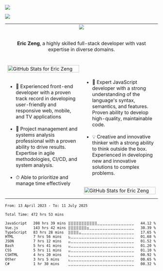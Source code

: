 <p align="left">
  <img src="https://readme-typing-svg.herokuapp.com?color=f664d9&size=32&duration=4000&vCenter=true&width=600&height=80&lines=Hi%2C+I+am+Eric+Zeng+👋;I+am+a+Javascript+Developer...;Front-End+Developer...;DevOps+Engineer." />
</p>


![](https://komarev.com/ghpvc/?username=baymax44&color=blueviolet)


<table align="center">
  <tbody>
    <tr>
      <td colspan="2" valign="middle" align="center">
        <img src="https://github-readme-activity-graph-seven.vercel.app/graph?username=baymax44&color=f664d9&point=f664d9&bg_color=291b3e&hide_border=true" />
        <p>
          <br />
          <b>Eric Zeng</b>, a highly skilled full-stack developer with vast expertise in diverse domains.
          <br />
          <span>&nbsp;</span>
        </p>
      </td>
    </tr>
    <tr>
      <td width="50%" valign="middle" align="left">
        <img src="https://github-readme-streak-stats-black.vercel.app/?user=baymax44&theme=jolly&hide_border=true" alt="GitHub Stats for Eric Zeng" width="100%" />
        <span>&nbsp;</span>
        <ul>
          <li>
            🥷 Experienced front-end developer with a proven track record in developing user-friendly and responsive web, mobile, and TV applications
          </li>
          <br />
          <li>
            🎩 Project management and systems analysis professional with a proven ability to drive results. Expertise in agile methodologies, CI/CD, and system analysis.
          </li>
          <br />
          <li>
            ⏱ Able to prioritize and manage time effectively
          </li>
        </ul>
        <span>&nbsp;</span>
      </td>
      <td width="50%" valign="middle" align="left">
        <span>&nbsp;</span>
        <ul>
         <li>
            🔬 Expert JavaScript developer with a strong understanding of the language's syntax, semantics, and features. Proven ability to develop high-quality, maintainable code.
          </li>
          <br />
          <li>
            💡 Creative and innovative thinker with a strong ability to think outside the box. Experienced in developing new and innovative solutions to complex problems.
          </li>
        </ul>
        <span>&nbsp;</span>
        <img src="https://github-readme-stats-bay88.vercel.app/api?username=baymax44&show_icons=true&include_all_commits=true&count_private=true&theme=jolly&hide_border=true" alt="GitHub Stats for Eric Zeng" width="100%" />
      </td>
    </tr>
  </tbody>
</table>

<!--START_SECTION:waka-->

```txt
From: 13 April 2023 - To: 11 July 2025

Total Time: 472 hrs 53 mins

JavaScript   208 hrs 39 mins ⣿⣿⣿⣿⣿⣿⣿⣿⣿⣿⣿⣀⣀⣀⣀⣀⣀⣀⣀⣀⣀⣀⣀⣀⣀   44.12 %
Vue.js       143 hrs 42 mins ⣿⣿⣿⣿⣿⣿⣿⣶⣀⣀⣀⣀⣀⣀⣀⣀⣀⣀⣀⣀⣀⣀⣀⣀⣀   30.39 %
TypeScript   83 hrs 28 mins  ⣿⣿⣿⣿⣤⣀⣀⣀⣀⣀⣀⣀⣀⣀⣀⣀⣀⣀⣀⣀⣀⣀⣀⣀⣀   17.65 %
HTML         7 hrs 56 mins   ⣦⣀⣀⣀⣀⣀⣀⣀⣀⣀⣀⣀⣀⣀⣀⣀⣀⣀⣀⣀⣀⣀⣀⣀⣀   01.68 %
JSON         7 hrs 12 mins   ⣤⣀⣀⣀⣀⣀⣀⣀⣀⣀⣀⣀⣀⣀⣀⣀⣀⣀⣀⣀⣀⣀⣀⣀⣀   01.52 %
Bash         5 hrs 41 mins   ⣤⣀⣀⣀⣀⣀⣀⣀⣀⣀⣀⣀⣀⣀⣀⣀⣀⣀⣀⣀⣀⣀⣀⣀⣀   01.20 %
CSS          5 hrs 11 mins   ⣤⣀⣀⣀⣀⣀⣀⣀⣀⣀⣀⣀⣀⣀⣀⣀⣀⣀⣀⣀⣀⣀⣀⣀⣀   01.10 %
CSHTML       4 hrs 20 mins   ⣄⣀⣀⣀⣀⣀⣀⣀⣀⣀⣀⣀⣀⣀⣀⣀⣀⣀⣀⣀⣀⣀⣀⣀⣀   00.92 %
Other        3 hrs 5 mins    ⣄⣀⣀⣀⣀⣀⣀⣀⣀⣀⣀⣀⣀⣀⣀⣀⣀⣀⣀⣀⣀⣀⣀⣀⣀   00.65 %
C#           1 hr 30 mins    ⣀⣀⣀⣀⣀⣀⣀⣀⣀⣀⣀⣀⣀⣀⣀⣀⣀⣀⣀⣀⣀⣀⣀⣀⣀   00.32 %
```

<!--END_SECTION:waka-->

